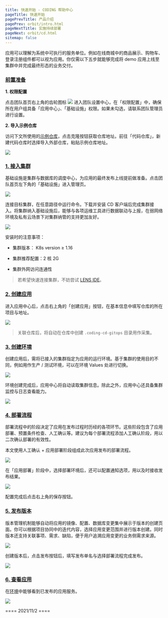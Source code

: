 ```yaml
---
title: 快速开始 - CODING 帮助中心
pageTitle: 快速开始
pagePrevTitle: 产品介绍
pagePrev: orbit/intro.html
pageNextTitle: 实施持续部署
pageNext: orbit/cd.html
sitemap: false
---
```


应用可以理解为系统中可执行的服务单位。例如在线商城中的商品展示、购物车、登录注册组件都可以视为应用。你仅需以下五步就能够完成将 demo 应用上线至集群中并完成最终形态的业务交付。

### [前置准备](#prerequisite)

**1. 权限配置**

点击团队首页右上角的齿轮图标 <img src ="https://help-assets.codehub.cn/enterprise/20210928153255.png" style ="margin:0"> 进入团队设置中心，在「权限配置」中，确保所在用户组具备「应用中心」、「基础设施」权限。如果未勾选，请联系团队管理员进行设置。

**2. 导入示例仓库**

访问下文所使用的[示例仓库](https://codingtest-cd.coding.net/public/cd2demo/cd2demo/git/files)，点击克隆按钮获取仓库地址。前往「代码仓库」，新建代码仓库时选择导入外部仓库，粘贴示例仓库地址。

![](https://help-assets.codehub.cn/enterprise/20211101150421.png)

### [1. 接入集群](#1)

基础设施是集群与数据库的调度中心，为应用的最终发布上线提前做准备。点击团队首页左下角的「基础设施」进入管理页。

![](https://help-assets.codehub.cn/enterprise/20211028153129.png)

连接目标集群，在任意路径中运行命令。下载并安装 CD 客户端后完成集群接入。将集群纳入基础设施后，能够与各项运维工具进行数据联动与上报，在弱网络环境及私有云场景下对集群纳管的支持更加友好。

![](https://help-assets.codehub.cn/enterprise/20211028153400.png)

安装时的注意事项：

-   集群版本： K8s version ≥ 1.16

-   集群推荐配置：2 核 2G

-   集群外网访问连通性

> 若希望快速连接集群，不妨尝试 [LENS IDE](https://k8slens.dev/)。

### [2. 创建应用](#2)

进入应用中心后，点击右上角的「创建应用」按钮，在基本信息中填写仓库的所在项目与地址。

![](https://help-assets.codehub.cn/enterprise/20211101173117.png)

> 关联仓库后，将自动在仓库中创建 `.coding-cd-gitops` 目录用作采集。

### [3. 创建环境](#3)

创建应用后，需将已接入的集群指定为应用的运行环境。基于集群的使用目的不同，例如用作生产 / 测试环境，可以在环境 Values 处进行切换。

![](https://help-assets.codehub.cn/enterprise/20211101175302.png)

环境创建完成后，应用中心将自动读取集群信息。除此之外，应用中心还具备集群监控与日志查看能力。

![](https://help-assets.codehub.cn/enterprise/20211101175805.png)

### [4. 部署流程](#4)

部署流程中的阶段决定了应用在发布过程时历经的各项环节。这些阶段包含了应用部署、预置条件检查、人工确认等。建议为每个部署流程添加人工确认阶段，用以二次确认部署的有效性。

本文使用人工确认 + 应用部署阶段组成此次应用发布的部署流程。

![](https://help-assets.codehub.cn/enterprise/20211102100208.png)

在「应用部署」阶段中，选择部署环境后，还可以配置通知选项，用以及时接收发布结果。

![](https://help-assets.codehub.cn/enterprise/20211102100422.png)

配置完成后点击右上角的保存按钮。

### [5. 发布版本](#5)

版本管理机制能够自动将应用的镜像、配置、数据库变更集中展示于版本的创建页面。你可以根据项目协同中的迭代内容，选择应用变更范围并进行版本创建。同时版本还支持关联事项、需求、缺陷，便于用户追溯应用变更的业务侧需求来源。

![](https://help-assets.codehub.cn/enterprise/20211102101849.png)

创建版本后，点击发布按钮后，填写发布单名与选择部署流程完成发布。

![](https://help-assets.codehub.cn/enterprise/20211102102058.png)

### [6. 查看应用](#6)

在[环境](#3)中能够看到已发布的应用服务。

![](https://help-assets.codehub.cn/enterprise/20211102102740.png)

==== 2021/11/2 ====
